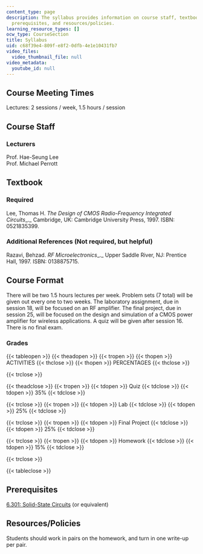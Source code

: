 ```yaml
---
content_type: page
description: The syllabus provides information on course staff, textbook, course format,
  prerequisites, and resources/policies.
learning_resource_types: []
ocw_type: CourseSection
title: Syllabus
uid: c68f39e4-809f-e8f2-0dfb-4e1e10431fb7
video_files:
  video_thumbnail_file: null
video_metadata:
  youtube_id: null
---
```


Course Meeting Times
--------------------

Lectures: 2 sessions / week, 1.5 hours / session

Course Staff
------------

### Lecturers

Prof. Hae-Seung Lee  
Prof. Michael Perrott

Textbook
--------

### Required

Lee, Thomas H. _The Design of CMOS Radio-Frequency Integrated Circuits__._ Cambridge, UK: Cambridge University Press, 1997. ISBN: 0521835399.

### Additional References (Not required, but helpful)

Razavi, Behzad. _RF Microelectronics__._ Upper Saddle River, NJ: Prentice Hall, 1997. ISBN: 0138875715.

Course Format
-------------

There will be two 1.5 hours lectures per week. Problem sets (7 total) will be given out every one to two weeks. The laboratory assignment, due in session 18, will be focused on an RF amplifier. The final project, due in session 25, will be focused on the design and simulation of a CMOS power amplifier for wireless applications. A quiz will be given after session 16. There is no final exam.

### Grades

{{< tableopen >}}
{{< theadopen >}}
{{< tropen >}}
{{< thopen >}}
ACTIVITIES
{{< thclose >}}
{{< thopen >}}
PERCENTAGES
{{< thclose >}}

{{< trclose >}}

{{< theadclose >}}
{{< tropen >}}
{{< tdopen >}}
Quiz
{{< tdclose >}}
{{< tdopen >}}
35%
{{< tdclose >}}

{{< trclose >}}
{{< tropen >}}
{{< tdopen >}}
Lab
{{< tdclose >}}
{{< tdopen >}}
25%
{{< tdclose >}}

{{< trclose >}}
{{< tropen >}}
{{< tdopen >}}
Final Project
{{< tdclose >}}
{{< tdopen >}}
25%
{{< tdclose >}}

{{< trclose >}}
{{< tropen >}}
{{< tdopen >}}
Homework
{{< tdclose >}}
{{< tdopen >}}
15%
{{< tdclose >}}

{{< trclose >}}

{{< tableclose >}}

  
Prerequisites
----------------

[6.301: Solid-State Circuits](/courses/6-301-solid-state-circuits-fall-2010) (or equivalent)

Resources/Policies
------------------

Students should work in pairs on the homework, and turn in one write-up per pair.